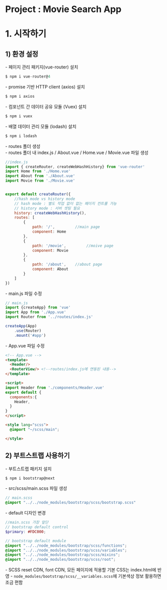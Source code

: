 # Project : Movie Search App
# 1. 시작하기
## 1) 환경 설정
\- 페이지 관리 패키지(vue-router) 설치
```c
$ npm i vue-router@4
```
\- promise 기반 HTTP client (axios) 설치
```c
$ npm i axios
```
\- 컴포넌트 간 데이터 공유 모듈 (Vuex) 설치
```c
$ npm i vuex
```
\- 배열 데이터 관리 모듈 (lodash) 설치
```c
$ npm i lodash
```
\- routes 폴더 생성 <br>
\- routes 폴더 내 index.js / About.vue / Home.vue / Movie.vue 파일 생성
```js
//index.js
import { createRouter, createWebHashHistory} from 'vue-router'
import Home from './Home.vue'
import About from './About.vue'
import Movie from './Movie.vue'


export default createRouter({
    //hash mode vs history mode
    // hash mode : 별도 작업 없이 없는 페이지 컨트롤 가능
    // history mode : 서버 셋팅 필요
    history: createWebHashHistory(),
    routes: [
        {
            path: '/',         //main page
            component: Home
        },
        {
            path: '/movie',         //moive page
            component: Movie
        },
        {
            path: '/about',    //about page
            component: About
        }
    ]
})
```
\- main.js 파일 수정
```js
// main.js
import {createApp} from 'vue'
import App from './App.vue'
import Router from '../routes/index.js'

createApp(App)
    .use(Router)
    .mount('#app')
```
\- App.vue 파일 수정
```html
<!-- App.vue -->
<template>
  <Header/>
  <RouterView/> <!--routes/index.js에 연동된 내용-->
</template>

<script>
import Header from './components/Header.vue'
export default {
  components:{
    Header,
  }
}
</script>

<style lang="scss">
  @import "~/scss/main";

</style>
```

## 2) 부트스트랩 사용하기
\- 부트스트랩 패키지 설치
```c
$ npm i bootstrap@next
```
\- src/scss/main.scss 파일 생성
```scss
// main.scss
@import "../../node_modules/bootstrap/scss/bootstrap.scss"
```
\- default 디자인 변경
```scss
//main.scss 가장 앞단
// bootstrap default control
$primary: #FDC000;

// bootstrap default module
@import "../../node_modules/bootstrap/scss/functions";
@import "../../node_modules/bootstrap/scss/variables";
@import "../../node_modules/bootstrap/scss/mixins";
@import "../../node_modules/bootstrap/scss/root";
```
\- SCSS reset CDN, font CDN, 모든 페이지에 적용할 기본 CSS는 index.html에 반영
\- `node_modules/bootstrap/scss/__variables.scss`에 기본색상 정보 활용하면 조금 편함

